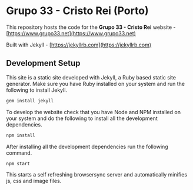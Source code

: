 # Grupo 33 - Cristo Rei (Porto) #

This repository hosts the code for the **Grupo 33 - Cristo Rei** website - [https://www.grupo33.net](https://www.grupo33.net)

Built with Jekyll - [https://jekyllrb.com](https://jekyllrb.com)

## Development Setup

This site is a static site developed with Jekyll, a Ruby based static site generator. Make sure you have Ruby installed on your system and run the following to install Jekyll.

```bash
gem install jekyll
```

To develop the website check that you have Node and NPM installed on your system and do the following to install all the development dependencies.

```bash
npm install
```

After installing all the development dependencies run the following command.

```bash
npm start
```

This starts a self refreshing browsersync server and automatically minifies js, css and image files.

